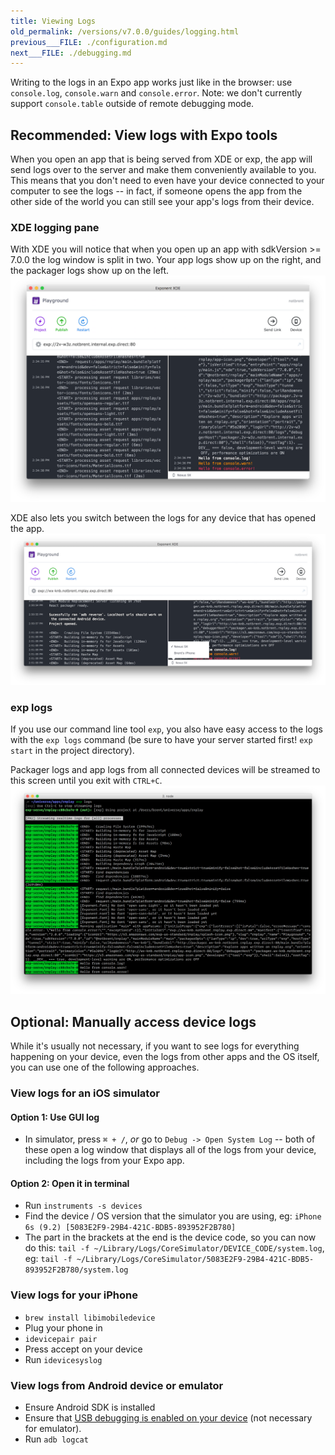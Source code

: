 ```yaml
---
title: Viewing Logs
old_permalink: /versions/v7.0.0/guides/logging.html
previous___FILE: ./configuration.md
next___FILE: ./debugging.md
---
```


Writing to the logs in an Expo app works just like in the browser: use `console.log`, `console.warn` and `console.error`. Note: we don't currently support `console.table` outside of remote debugging mode.

## Recommended: View logs with Expo tools

When you open an app that is being served from XDE or exp, the app will send logs over to the server and make them conveniently available to you. This means that you don't need to even have your device connected to your computer to see the logs -- in fact, if someone opens the app from the other side of the world you can still see your app's logs from their device.

### XDE logging pane

With XDE you will notice that when you open up an app with sdkVersion >= 7.0.0 the log window is split in two. Your app logs show up on the right, and the packager logs show up on the left.![XDE window with logs](./xde-logs.png)

XDE also lets you switch between the logs for any device that has opened the app.![XDE window with device picker selected](./xde-logs-device-picker.png)

### exp logs

If you use our command line tool `exp`, you also have easy access to the logs with the `exp logs` command (be sure to have your server started first! `exp start` in the project directory).

Packager logs and app logs from all connected devices will be streamed to this screen until you exit with `CTRL+C`.![Terminal output from running xde logs](./exp-logs.png)

## Optional: Manually access device logs

While it's usually not necessary, if you want to see logs for everything happening on your device, even the logs from other apps and the OS itself, you can use one of the following approaches.

### View logs for an iOS simulator

#### Option 1: Use GUI log

-   In simulator, press `⌘ + /`, _or_ go to `Debug -> Open System Log` -- both of these open a log window that displays all of the logs from your device, including the logs from your Expo app.

#### Option 2: Open it in terminal

-   Run `instruments -s devices`
-   Find the device / OS version that the simulator you are using, eg: `iPhone 6s (9.2) [5083E2F9-29B4-421C-BDB5-893952F2B780]`
-   The part in the brackets at the end is the device code, so you can now do this: `tail -f ~/Library/Logs/CoreSimulator/DEVICE_CODE/system.log`, eg: `tail -f ~/Library/Logs/CoreSimulator/5083E2F9-29B4-421C-BDB5-893952F2B780/system.log`

### View logs for your iPhone

-   `brew install libimobiledevice`
-   Plug your phone in
-   `idevicepair pair`
-   Press accept on your device
-   Run `idevicesyslog`

### View logs from Android device or emulator

-   Ensure Android SDK is installed
-   Ensure that [USB debugging is enabled on your device](https://developer.android.com/studio/run/device.html#device-developer-options) (not necessary for emulator).
-   Run `adb logcat`
